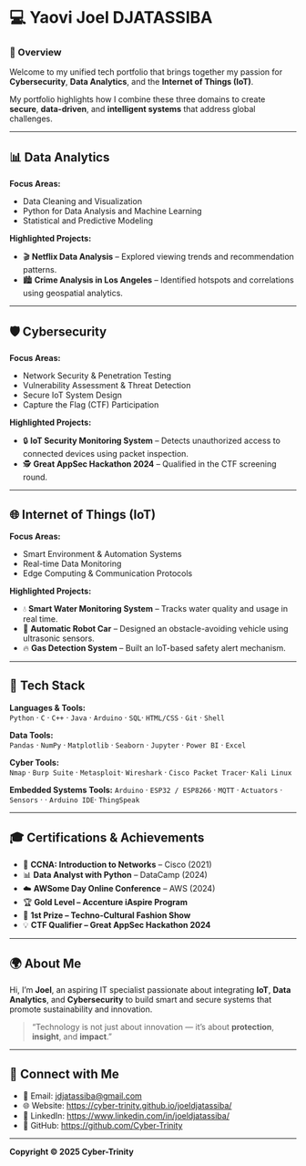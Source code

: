 # 💻 Yaovi Joel DJATASSIBA

### 🚀 Overview
Welcome to my unified tech portfolio that brings together my passion for **Cybersecurity**, **Data Analytics**, and the **Internet of Things (IoT)**.

My portfolio highlights how I combine these three domains to create **secure**, **data-driven**, and **intelligent systems** that address global challenges.

---

## 📊 Data Analytics
**Focus Areas:**
- Data Cleaning and Visualization  
- Python for Data Analysis and Machine Learning  
- Statistical and Predictive Modeling  

**Highlighted Projects:**
- 🎬 **Netflix Data Analysis** – Explored viewing trends and recommendation patterns.  
- 🏙️ **Crime Analysis in Los Angeles** – Identified hotspots and correlations using geospatial analytics.  

---

## 🛡️ Cybersecurity
**Focus Areas:**
- Network Security & Penetration Testing  
- Vulnerability Assessment & Threat Detection  
- Secure IoT System Design  
- Capture the Flag (CTF) Participation  

**Highlighted Projects:**
- 🔒 **IoT Security Monitoring System** – Detects unauthorized access to connected devices using packet inspection.  
- 🕵️ **Great AppSec Hackathon 2024** – Qualified in the CTF screening round.   

---

## 🌐 Internet of Things (IoT)
**Focus Areas:**
- Smart Environment & Automation Systems  
- Real-time Data Monitoring  
- Edge Computing & Communication Protocols  

**Highlighted Projects:**
- 💧 **Smart Water Monitoring System** – Tracks water quality and usage in real time.  
- 🤖 **Automatic Robot Car** – Designed an obstacle-avoiding vehicle using ultrasonic sensors.  
- 🔥 **Gas Detection System** – Built an IoT-based safety alert mechanism.  

---

## 🧩 Tech Stack
**Languages & Tools:**  
`Python` · `C` · `C++` · `Java` · `Arduino` · `SQL`· `HTML/CSS` · `Git` · `Shell`  

**Data Tools:**  
`Pandas` · `NumPy` · `Matplotlib` · `Seaborn` · `Jupyter` · `Power BI` · `Excel`

**Cyber Tools:**  
`Nmap` · `Burp Suite` · `Metasploit`· `Wireshark` · `Cisco Packet Tracer`· `Kali Linux`

**Embedded Systems Tools:**
`Arduino` · `ESP32 / ESP8266` · `MQTT` · `Actuators`  · `Sensors` · · `Arduino IDE`· `ThingSpeak`

---

## 🎓 Certifications & Achievements
- 🧠 **CCNA: Introduction to Networks** – Cisco (2021)  
- 📊 **Data Analyst with Python** – DataCamp (2024)  
- ☁️ **AWSome Day Online Conference** – AWS (2024)  
- 🏆 **Gold Level – Accenture iAspire Program**  
- 🥇 **1st Prize – Techno-Cultural Fashion Show**  
- 💡 **CTF Qualifier – Great AppSec Hackathon 2024**  

---

## 🌍 About Me
Hi, I’m **Joel**, an aspiring IT specialist passionate about integrating **IoT**, **Data Analytics**, and **Cybersecurity** to build smart and secure systems that promote sustainability and innovation.

> “Technology is not just about innovation — it’s about **protection**, **insight**, and **impact**.”

---

## 🔗 Connect with Me
- 📧 Email:     jdjatassiba@gmail.com
- 🌐 Website:   https://cyber-trinity.github.io/joeldjatassiba/
- 💼 LinkedIn:  https://www.linkedin.com/in/joeldjatassiba/
- 🧠 GitHub:    https://github.com/Cyber-Trinity

---

**Copyright © 2025 Cyber-Trinity**
